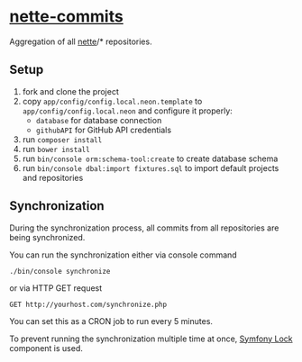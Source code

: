 
# [nette-commits](http://nette-commits.cz/)

Aggregation of all [nette](https://github.com/nette)/* repositories.

## Setup

1. fork and clone the project
2. copy `app/config/config.local.neon.template` to `app/config/config.local.neon` and configure it properly:
    - `database` for database connection
    - `githubAPI` for GitHub API credentials
3. run `composer install`
4. run `bower install`
5. run `bin/console orm:schema-tool:create` to create database schema
6. run `bin/console dbal:import fixtures.sql` to import default projects and repositories

## Synchronization

During the synchronization process, all commits from all repositories are being synchronized.

You can run the synchronization either via console command

```
./bin/console synchronize
```

or via HTTP GET request

```
GET http://yourhost.com/synchronize.php
```

You can set this as a CRON job to run every 5 minutes.

To prevent running the synchronization multiple time at once, [Symfony Lock](https://symfony.com/doc/current/components/lock.html) component is used.
